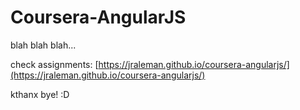 # Coursera-AngularJS

blah blah blah...

check assignments:
[https://jraleman.github.io/coursera-angularjs/](https://jraleman.github.io/coursera-angularjs/)

kthanx bye! :D
